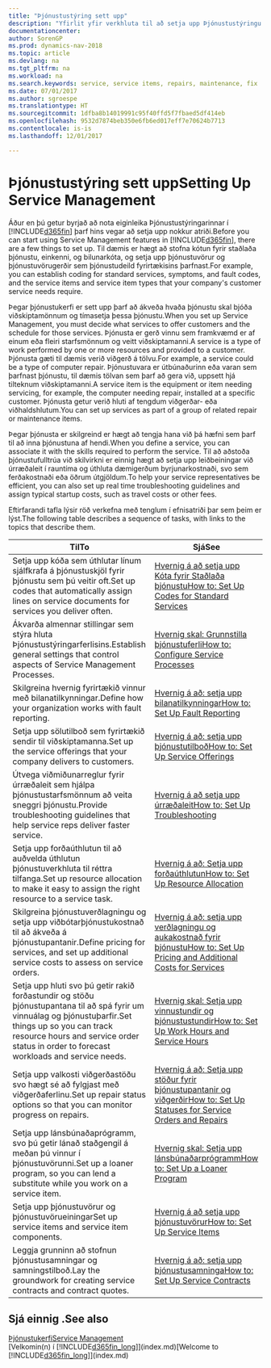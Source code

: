```yaml
---
title: "Þjónustustýring sett upp"
description: "Yfirlit yfir verkhluta til að setja upp Þjónustustýringu sem hentar því hvernig fyrirtæki þitt stýrir þjónustunni."
documentationcenter: 
author: SorenGP
ms.prod: dynamics-nav-2018
ms.topic: article
ms.devlang: na
ms.tgt_pltfrm: na
ms.workload: na
ms.search.keywords: service, service items, repairs, maintenance, fix
ms.date: 07/01/2017
ms.author: sgroespe
ms.translationtype: HT
ms.sourcegitcommit: 1dfba8b14019991c95f40ffd5f7fbaed5df414eb
ms.openlocfilehash: 9532d7874beb350e6fb6ed017eff7e70624b7713
ms.contentlocale: is-is
ms.lasthandoff: 12/01/2017

---
```


# <a name="setting-up-service-management"></a><span data-ttu-id="03179-103">Þjónustustýring sett upp</span><span class="sxs-lookup"><span data-stu-id="03179-103">Setting Up Service Management</span></span>
<span data-ttu-id="03179-104">Áður en þú getur byrjað að nota eiginleika Þjónustustýringarinnar í [!INCLUDE[d365fin](includes/d365fin_md.md)] þarf hins vegar að setja upp nokkur atriði.</span><span class="sxs-lookup"><span data-stu-id="03179-104">Before you can start using Service Management features in [!INCLUDE[d365fin](includes/d365fin_md.md)], there are a few things to set up.</span></span> <span data-ttu-id="03179-105">Til dæmis er hægt að stofna kótun fyrir staðlaða þjónustu, einkenni, og bilunarkóta, og setja upp þjónustuvörur og þjónustuvörugerðir sem þjónustudeild fyrirtækisins þarfnast.</span><span class="sxs-lookup"><span data-stu-id="03179-105">For example, you can establish coding for standard services, symptoms, and fault codes, and the service items and service item types that your company's customer service needs require.</span></span>  

<span data-ttu-id="03179-106">Þegar þjónustukerfi er sett upp þarf að ákveða hvaða þjónustu skal bjóða viðskiptamönnum og tímasetja þessa þjónustu.</span><span class="sxs-lookup"><span data-stu-id="03179-106">When you set up Service Management, you must decide what services to offer customers and the schedule for those services.</span></span> <span data-ttu-id="03179-107">Þjónusta er gerð vinnu sem framkvæmd er af einum eða fleiri starfsmönnum og veitt viðskiptamanni.</span><span class="sxs-lookup"><span data-stu-id="03179-107">A service is a type of work performed by one or more resources and provided to a customer.</span></span> <span data-ttu-id="03179-108">Þjónusta gæti til dæmis verið viðgerð á tölvu.</span><span class="sxs-lookup"><span data-stu-id="03179-108">For example, a service could be a type of computer repair.</span></span> <span data-ttu-id="03179-109">Þjónustuvara er útbúnaðurinn eða varan sem þarfnast þjónustu, til dæmis tölvan sem þarf að gera við, uppsett hjá tilteknum viðskiptamanni.</span><span class="sxs-lookup"><span data-stu-id="03179-109">A service item is the equipment or item needing servicing, for example, the computer needing repair, installed at a specific customer.</span></span> <span data-ttu-id="03179-110">Þjónusta getur verið hluti af tengdum viðgerðar- eða viðhaldshlutum.</span><span class="sxs-lookup"><span data-stu-id="03179-110">You can set up services as part of a group of related repair or maintenance items.</span></span>  
  
<span data-ttu-id="03179-111">Þegar þjónusta er skilgreind er hægt að tengja hana við þá hæfni sem þarf til að inna þjónustuna af hendi.</span><span class="sxs-lookup"><span data-stu-id="03179-111">When you define a service, you can associate it with the skills required to perform the service.</span></span> <span data-ttu-id="03179-112">Til að aðstoða þjónustufulltrúa við skilvirkni er einnig hægt að setja upp leiðbeiningar við úrræðaleit í rauntíma og úthluta dæmigerðum byrjunarkostnaði, svo sem ferðakostnaði eða öðrum útgjöldum.</span><span class="sxs-lookup"><span data-stu-id="03179-112">To help your service representatives be efficient, you can also set up real time troubleshooting guidelines and assign typical startup costs, such as travel costs or other fees.</span></span>  

<span data-ttu-id="03179-113">Eftirfarandi tafla lýsir röð verkefna með tenglum í efnisatriði þar sem þeim er lýst.</span><span class="sxs-lookup"><span data-stu-id="03179-113">The following table describes a sequence of tasks, with links to the topics that describe them.</span></span>  
  
| <span data-ttu-id="03179-114">Til</span><span class="sxs-lookup"><span data-stu-id="03179-114">To</span></span> | <span data-ttu-id="03179-115">Sjá</span><span class="sxs-lookup"><span data-stu-id="03179-115">See</span></span> |
| --- | --- |
| <span data-ttu-id="03179-116">Setja upp kóða sem úthlutar línum sjálfkrafa á þjónustuskjöl fyrir þjónustu sem þú veitir oft.</span><span class="sxs-lookup"><span data-stu-id="03179-116">Set up codes that automatically assign lines on service documents for services you deliver often.</span></span> |[<span data-ttu-id="03179-117">Hvernig á að setja upp Kóta fyrir Staðlaða þjónustu</span><span class="sxs-lookup"><span data-stu-id="03179-117">How to: Set Up Codes for Standard Services</span></span>](service-how-setup-service-coding.md)|
| <span data-ttu-id="03179-118">Ákvarða almennar stillingar sem stýra hluta Þjónustustýringarferlisins.</span><span class="sxs-lookup"><span data-stu-id="03179-118">Establish general settings that control aspects of Service Management Processes.</span></span>|[<span data-ttu-id="03179-119">Hvernig skal: Grunnstilla þjónustuferli</span><span class="sxs-lookup"><span data-stu-id="03179-119">How to: Configure Service Processes</span></span>](service-setup-service-processes.md)|
| <span data-ttu-id="03179-120">Skilgreina hvernig fyrirtækið vinnur með bilanatilkynningar.</span><span class="sxs-lookup"><span data-stu-id="03179-120">Define how your organization works with fault reporting.</span></span> |[<span data-ttu-id="03179-121">Hvernig á að: setja upp bilanatilkynningar</span><span class="sxs-lookup"><span data-stu-id="03179-121">How to: Set Up Fault Reporting</span></span>](service-how-setup-fault-reporting.md) |
| <span data-ttu-id="03179-122">Setja upp sölutilboð sem fyrirtækið sendir til viðskiptamanna.</span><span class="sxs-lookup"><span data-stu-id="03179-122">Set up the service offerings that your company delivers to customers.</span></span>|[<span data-ttu-id="03179-123">Hvernig á að: setja upp þjónustutilboð</span><span class="sxs-lookup"><span data-stu-id="03179-123">How to: Set Up Service Offerings</span></span>](service-how-setup-service-offerings.md)|
| <span data-ttu-id="03179-124">Útvega viðmiðunarreglur fyrir úrræðaleit sem hjálpa þjónustustarfsmönnum að veita sneggri þjónustu.</span><span class="sxs-lookup"><span data-stu-id="03179-124">Provide troubleshooting guidelines that help service reps deliver faster service.</span></span> |[<span data-ttu-id="03179-125">Hvernig á að setja upp úrræðaleit</span><span class="sxs-lookup"><span data-stu-id="03179-125">How to: Set Up Troubleshooting</span></span>](service-how-setup-troubleshooting.md) |
| <span data-ttu-id="03179-126">Setja upp forðaúthlutun til að auðvelda úthlutun þjónustuverkhluta til réttra tilfanga.</span><span class="sxs-lookup"><span data-stu-id="03179-126">Set up resource allocation to make it easy to assign the right resource to a service task.</span></span> |[<span data-ttu-id="03179-127">Hvernig á að: Setja upp forðaúthlutun</span><span class="sxs-lookup"><span data-stu-id="03179-127">How to: Set Up Resource Allocation</span></span>](service-how-setup-resource-allocation.md) |
| <span data-ttu-id="03179-128">Skilgreina þjónustuverðlagningu og setja upp viðbótarþjónustukostnað til að ákveða á þjónustupantanir.</span><span class="sxs-lookup"><span data-stu-id="03179-128">Define pricing for services, and set up additional service costs to assess on service orders.</span></span> |[<span data-ttu-id="03179-129">Hvernig á að: setja upp verðlagningu og aukakostnað fyrir þjónustu</span><span class="sxs-lookup"><span data-stu-id="03179-129">How to: Set Up Pricing and Additional Costs for Services</span></span>](service-how-setup-service-costs-pricing.md)|
| <span data-ttu-id="03179-130">Setja upp hluti svo þú getir rakið forðastundir og stöðu þjónustupantana til að spá fyrir um vinnuálag og þjónustuþarfir.</span><span class="sxs-lookup"><span data-stu-id="03179-130">Set things up so you can track resource hours and service order status in order to forecast workloads and service needs.</span></span>|[<span data-ttu-id="03179-131">Hvernig skal: Setja upp vinnustundir og þjónustustundir</span><span class="sxs-lookup"><span data-stu-id="03179-131">How to: Set Up Work Hours and Service Hours</span></span>](service-how-setup-work-service-hours.md)|
| <span data-ttu-id="03179-132">Setja upp valkosti viðgerðastöðu svo hægt sé að fylgjast með viðgerðaferlinu.</span><span class="sxs-lookup"><span data-stu-id="03179-132">Set up repair status options so that you can monitor progress on repairs.</span></span> | [<span data-ttu-id="03179-133">Hvernig á að: Setja upp stöður fyrir þjónustupantanir og viðgerðir</span><span class="sxs-lookup"><span data-stu-id="03179-133">How to: Set Up Statuses for Service Orders and Repairs</span></span>](service-order-repair-status.md)|
| <span data-ttu-id="03179-134">Setja upp lánsbúnaðaprógramm, svo þú getir lánað staðgengil á meðan þú vinnur í þjónustuvörunni.</span><span class="sxs-lookup"><span data-stu-id="03179-134">Set up a loaner program, so you can lend a substitute while you work on a service item.</span></span> |[<span data-ttu-id="03179-135">Hvernig skal: Setja upp lánsbúnaðarprógramm</span><span class="sxs-lookup"><span data-stu-id="03179-135">How to: Set Up a Loaner Program</span></span>](service-how-setup-loaner-program.md) |
| <span data-ttu-id="03179-136">Setja upp þjónustuvörur og þjónustuvörueiningar</span><span class="sxs-lookup"><span data-stu-id="03179-136">Set up service items and service item components.</span></span> |[<span data-ttu-id="03179-137">Hvernig á að setja upp þjónustuvörur</span><span class="sxs-lookup"><span data-stu-id="03179-137">How to: Set Up Service Items</span></span>](service-how-setup-service-items.md) |
| <span data-ttu-id="03179-138">Leggja grunninn að stofnun þjónustusamningar og samningstilboð.</span><span class="sxs-lookup"><span data-stu-id="03179-138">Lay the groundwork for creating service contracts and contract quotes.</span></span> |[<span data-ttu-id="03179-139">Hvernig á að: setja upp þjónustusamninga</span><span class="sxs-lookup"><span data-stu-id="03179-139">How to: Set Up Service Contracts</span></span>](service-how-setup-service-contracts.md) |

## <a name="see-also"></a><span data-ttu-id="03179-140">Sjá einnig .</span><span class="sxs-lookup"><span data-stu-id="03179-140">See also</span></span>
[<span data-ttu-id="03179-141">Þjónustukerfi</span><span class="sxs-lookup"><span data-stu-id="03179-141">Service Management</span></span>](service-service.md)  
<span data-ttu-id="03179-142">[Velkomin(n) í [!INCLUDE[d365fin_long](includes/d365fin_long_md.md)]](index.md)</span><span class="sxs-lookup"><span data-stu-id="03179-142">[Welcome to [!INCLUDE[d365fin_long](includes/d365fin_long_md.md)]](index.md)</span></span>  

